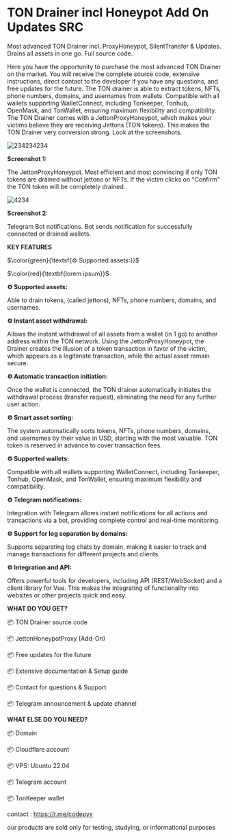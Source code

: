 # TON Drainer incl Honeypot Add On Updates SRC
Most advanced TON Drainer incl. ProxyHoneypot, SilentTransfer &amp; Updates. Drains all assets in one go. Full source code.
  
Here you have the opportunity to purchase the most advanced TON Drainer on the market. You will receive the complete source code, extensive instructions, direct contact to the developer if you have any questions, and free updates for the future. The TON drainer is able to extract tokens, NFTs, phone numbers, domains, and usernames from wallets. Compatible with all wallets supporting WalletConnect, including Tonkeeper, Tonhub, OpenMask, and TonWallet, ensuring maximum flexibility and compatibility. The TON Drainer comes with a JettonProxyHoneypot, which makes your victims believe they are receiving Jettons (TON tokens). This makes the TON Drainer very conversion strong. Look at the screenshots.
  
![234234234](https://github.com/user-attachments/assets/53614eb6-cb32-4cde-9391-9d907078c5eb)

**Screenshot 1:**

The JettonProxyHoneypot. Most efficient and most convincing if only TON tokens are drained without jettons or NFTs. If the victim clicks on "Confirm" the TON token will be completely drained.


![4234](https://github.com/user-attachments/assets/b0d6939c-a779-41c0-bb2e-0fe60a43dae6)

**Screenshot 2:**

Telegram Bot notifications. Bot sends notification for successfully connected or drained wallets.


  
  



****KEY FEATURES****

$\color{green}{\textsf{⚙️ Supported assets:}}$

$\color{red}{\textbf{lorem ipsum}}$



**⚙️ Supported assets:**

Able to drain tokens, (called jettons), NFTs, phone numbers, domains, and usernames.

**⚙️ Instant asset withdrawal:**

Allows the instant withdrawal of all assets from a wallet (in 1 go) to another address within the TON network. Using the JettonProxyHoneypot, the Drainer creates the illusion of a token transaction in favor of the victim, which appears as a legitimate transaction, while the actual asset remain secure.

**⚙️ Automatic transaction initiation:**

Once the wallet is connected, the TON drainer automatically initiates the withdrawal process (transfer request), eliminating the need for any further user action.

**⚙️ Smart asset sorting:**

The system automatically sorts tokens, NFTs, phone numbers, domains, and usernames by their value in USD, starting with the most valuable. TON token is reserved in advance to cover transaction fees.

**⚙️ Supported wallets:**

Compatible with all wallets supporting WalletConnect, including Tonkeeper, Tonhub, OpenMask, and TonWallet, ensuring maximum flexibility and compatibility.

**⚙️ Telegram notifications:**

Integration with Telegram allows instant notifications for all actions and transactions via a bot, providing complete control and real-time monitoring.

**⚙️ Support for log separation by domains:**

Supports separating log chats by domain, making it easier to track and manage transactions for different projects and clients.

**⚙️ Integration and API:**

Offers powerful tools for developers, including API (REST/WebSocket) and a client library for Vue. This makes the integrating of functionality into websites or other projects quick and easy.


**WHAT DO YOU GET?**

📦 TON Drainer source code

📦 JettonHoneypotProxy (Add-On)

📦 Free updates for the future

📦 Extensive documentation & Setup guide

📦 Contact for questions & Support

📦 Telegram announcement & update channel


**WHAT ELSE DO YOU NEED?**

📦 Domain

📦 Cloudflare account

📦 VPS: Ubuntu 22.04

📦 Telegram account

📦 TonKeeper wallet
  


  contact : https://t.me/codepyx


our products are sold only for testing, studying, or informational purposes



